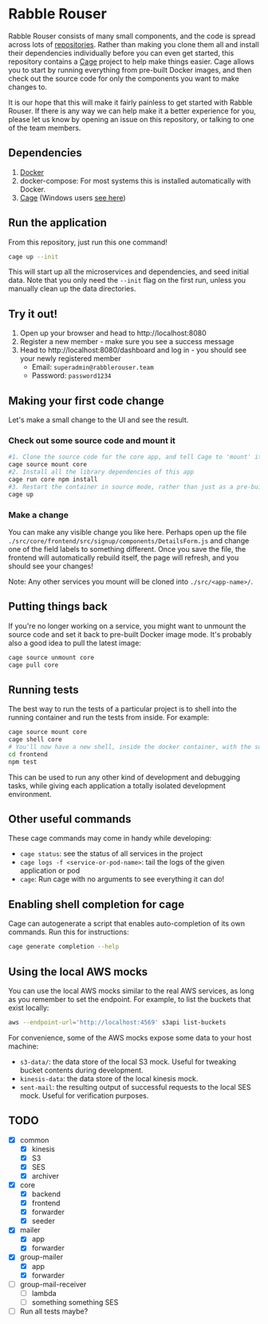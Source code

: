 # Rabble Rouser

Rabble Rouser consists of many small components, and the code is spread across lots of [repositories](https://github.com/rabblerouser).
Rather than making you clone them all and install their dependencies individually before you can even get started, this
repository contains a [Cage](http://cage.faraday.io) project to help make things easier. Cage allows you to start by
running everything from pre-built Docker images, and then check out the source code for only the components you want to
make changes to.

It is our hope that this will make it fairly painless to get started with Rabble Rouser. If there is any way we can help
make it a better experience for you, please let us know by opening an issue on this repository, or talking to one of the
team members.

## Dependencies

1. [Docker](https://store.docker.com/search?type=edition&offering=community)
2. docker-compose: For most systems this is installed automatically with Docker.
3. [Cage](http://cage.faraday.io/setup) (Windows users [see here](https://github.com/faradayio/cage/blob/master/WINDOWS.md))

## Run the application

From this repository, just run this one command!

```sh
cage up --init
```

This will start up all the microservices and dependencies, and seed initial data. Note that you only need the `--init`
flag on the first run, unless you manually clean up the data directories.

## Try it out!

1. Open up your browser and head to http://localhost:8080
2. Register a new member - make sure you see a success message
3. Head to http://localhost:8080/dashboard and log in - you should see your newly registered member
    - Email: `superadmin@rabblerouser.team`
    - Password: `password1234`

## Making your first code change

Let's make a small change to the UI and see the result.

### Check out some source code and mount it

```sh
#1. Clone the source code for the core app, and tell Cage to 'mount' it
cage source mount core
#2. Install all the library dependencies of this app
cage run core npm install
#3. Restart the container in source mode, rather than just as a pre-built image
cage up
```

### Make a change

You can make any visible change you like here. Perhaps open up the file `./src/core/frontend/src/signup/components/DetailsForm.js`
and change one of the field labels to something different. Once you save the file, the frontend will automatically
rebuild itself, the page will refresh, and you should see your changes!

Note: Any other services you mount will be cloned into `./src/<app-name>/`.

## Putting things back

If you're no longer working on a service, you might want to unmount the source code and set it back to pre-built Docker
image mode. It's probably also a good idea to pull the latest image:

```sh
cage source unmount core
cage pull core
```

## Running tests
The best way to run the tests of a particular project is to shell into the running container and run the tests from
inside. For example:

```sh
cage source mount core
cage shell core
# You'll now have a new shell, inside the docker container, with the source code mounted from your host machine
cd frontend
npm test
```

This can be used to run any other kind of development and debugging tasks, while giving each application a totally
isolated development environment.

## Other useful commands

These cage commands may come in handy while developing:

- `cage status`: see the status of all services in the project
- `cage logs -f <service-or-pod-name>`: tail the logs of the given application or pod
- `cage`: Run cage with no arguments to see everything it can do!

## Enabling shell completion for cage

Cage can autogenerate a script that enables auto-completion of its own commands. Run this for instructions:

```sh
cage generate completion --help
```

## Using the local AWS mocks

You can use the local AWS mocks similar to the real AWS services, as long as you remember to set the endpoint. For
example, to list the buckets that exist locally:

```sh
aws --endpoint-url='http://localhost:4569' s3api list-buckets
```

For convenience, some of the AWS mocks expose some data to your host machine:

 - `s3-data/`: the data store of the local S3 mock. Useful for tweaking bucket contents during development.
 - `kinesis-data`: the data store of the local kinesis mock.
 - `sent-mail`: the resulting output of successful requests to the local SES mock. Useful for verification purposes.

## TODO
- [x] common
  - [x] kinesis
  - [x] S3
  - [x] SES
  - [x] archiver
- [x] core
  - [x] backend
  - [x] frontend
  - [x] forwarder
  - [x] seeder
- [x] mailer
  - [x] app
  - [x] forwarder
- [x] group-mailer
  - [x] app
  - [x] forwarder
- [ ] group-mail-receiver
  - [ ] lambda
  - [ ] something something SES
- [ ] Run all tests maybe?
